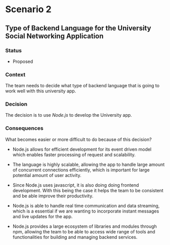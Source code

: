 # Scenario 2

## Type of Backend Language for the University Social Networking Application

### Status

- Proposed


### Context

The team needs to decide what type of backend language that is going to work well with this university app. 


### Decision

The decision is to use *Node.js* to develop the University app.

### Consequences

What becomes easier or more difficult to do because of this decision?

- Node.js allows for efficient development for its event driven model which enables faster processing of request and scalability. 
  
- The language is highly scalable, allowing the app to handle large amount of concurrent connections efficiently, which is important for large potential amount of user activity. 

- Since Node.js uses javascript, it is also doing doing frontend development. With this being the case it helps the team to be consistent and be able improve their productivity.    

- Node.js is able to handle real time communication and data streaming, which is a essential if we are wanting to incorporate instant messages and live updates for the app. 

- Node.js provides a large ecosystem of libraries and modules through npm, allowing the team to be able to access wide range of tools and functionalities for building and managing backend services. 

